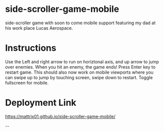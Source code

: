 # side-scroller-game-mobile

side-scroller game with soon to come mobile support featuring my dad at his work place Lucas Aerospace.

# Instructions

Use the Left and right arrow to run on horiztonal axis, and up arrow to jump over enemies.
When you hit an enemy, the game ends!
Press Enter key to restart game.
This should also now work on mobile viewports where you can swipe up to jump by touching screen, swipe down to restart.
Toggle fullscreen for mobile.

# Deployment Link

https://mattrix01.github.io/side-scroller-game-mobile/

--
